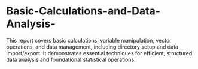 # Basic-Calculations-and-Data-Analysis-
This report covers basic calculations, variable manipulation, vector operations, and data management, including directory setup and data import/export. It demonstrates essential techniques for efficient, structured data analysis and foundational statistical operations.
